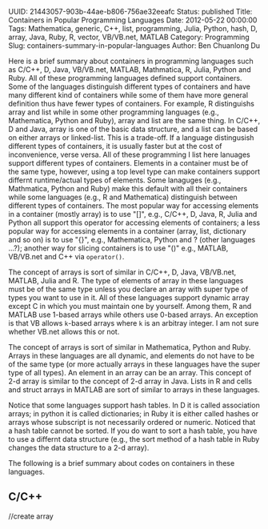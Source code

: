UUID: 21443057-903b-44ae-b806-756ae32eeafc
Status: published
Title: Containers in Popular Programming Languages
Date: 2012-05-22 00:00:00
Tags: Mathematica, generic, C++, list, programming, Julia, Python, hash, D, array, Java, Ruby, R, vector, VB/VB.net, MATLAB
Category: Programming
Slug: containers-summary-in-popular-languages
Author: Ben Chuanlong Du

Here is a brief summary about containers in programming languages such as 
C/C++, D, Java, VB/VB.net, MATLAB, Mathmatica, R, Julia, Python and Ruby. 
All of these programming languages defined support containers. 
Some of the languages distinguish different types of containers 
and have many different kind of containers while some of them 
have more general definition thus have fewer types of containers. 
For example, 
R distinguishs array and list while in some other programming
languages (e.g., Mathematica, Python and Ruby), 
array and list are the same thing. 
In C/C++, D and Java, 
array is one of the basic data structure, 
and a list can be based on either arrays or linked-list. 
This is a trade-off. 
If a language distingusish different types of containers, 
it is usually faster but at the cost of inconvenience, verse versa.
All of these programming I list here lanuages support different types of containers. 
Elements in a container must be of the same type, 
however, 
using a top level type can make containers support differnt runtime/actual types of elements. 
Some lanaguges (e.g., Mathmatica, Python and Ruby)
make this default with all their containers while some languages 
(e.g., R and Mathematica) distinguish between different types of containers. 
The most popular way for accessing elements in a container (mostly array) is to use "[]", 
e.g., 
C/C++, D, Java, R, Julia and Python all support this operator for accessing elements of containers; 
a less popular way for accessing elements in a container 
(array, list, dictionary and so on) 
is to use "{}", 
e.g., Mathematica, Python and ? (other languages ...?); 
another way for slicing containers is to use "()" 
e.g., MATLAB, VB/VB.net and C++ via `operator()`. 

The concept of arrays is sort of similar in C/C++, D, Java, VB/VB.net, MATLAB,
Julia and R. The type of elements of array in these languages must be of the same
type unless you declare an array with super type of types you want to use in
it. All of these languages support dynamic array except C in which you must
maintain one by yourself. Among them, R and MATLAB use 1-based arrays while
others use 0-based arrays. An exception is that VB allows `k`-based arrays
where `k` is an arbitray integer. I am not sure whether VB.net allows this or
not.

The concept of arrays is sort of similar in Mathematica, Python and Ruby.
Arrays in these languages are all dynamic, and elements do not have to be of
the same type (or more actually arrays in these languages have the super type
of all types). An element in an array can be an array. This concept of 2-d
array is similar to the concept of 2-d array in Java. 
Lists in R and cells and struct arrays in MATLAB are sort of similar to arrays
in these languages. 

Notice that some languages support hash tables. In D it is called
association arrays; in python it is called dictionaries; in Ruby it is either
called hashes or arrays whose subscript is not necessarily ordered or numeric.
Noticed that a hash table cannot be sorted. If you do want to sort a hash
table, you have to use a differnt data structure (e.g., the sort method of a
hash table in Ruby changes the data structure to a 2-d array). 

The following is a brief summary about codes on containers in these languages. 

## C/C++
//create array 

